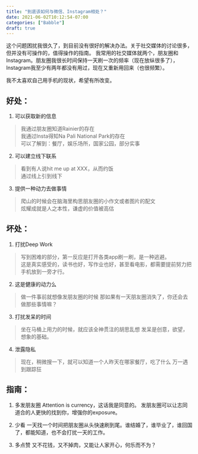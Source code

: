 ```yaml
---
title: "到底该如何与微信、Instagram相处？"
date: 2021-06-02T10:12:54-07:00
categories: ["Babble"]
draft: true
---
```

这个问题困扰我很久了，到目前没有很好的解决办法。关于社交媒体的讨论很多，但并没有可操作的，值得操作的指南。
我常用的社交媒体就两个，朋友圈和Instagram。朋友圈我很长时间保持一天刷一次的频率（现在放纵很多了），Instagram我至少有两年都没有用过，现在又重新用回来（也很频繁）。

我不太喜欢自己用手机的现状，希望有所改变。

## 好处：
1. 可以获取新的信息
> 我通过朋友圈知道Rainier的存在  
> 我通过Insta得知Na Pali National Park的存在  
可以了解到：餐厅，娱乐场所，国家公园，部分实事

2. 可以建立线下联系
> 看到有人说hit me up at XXX，从而约饭  
通过线上引到线下

3. 提供一种动力去做事情
> 爬山的时候会在脑海里构思朋友圈的小作文或者图片的配文  
炫耀成就是人之本性，谦虚的价值被高估

## 坏处：
1. 打扰Deep Work
> 写到困难的部分，第一反应是打开各类app刷一刷，是一种逃避。  
这是真实感受的，读书也好，写作业也好，甚至看电影，都需要提前努力把手机放到一旁才行。

2. 这是健康的动力么
> 做一件事前就想像发朋友圈的时候
那如果有一天朋友圈消失了，你还会去做那些事情嘛？

3. 打扰发呆的时间
> 坐在马桶上用力的时候，就应该全神贯注的胡思乱想
发呆是创意，欲望，想象的基础。

4. 泄露隐私
> 现在，稍微搜一下，就可以知道一个人昨天在哪家餐厅，吃了什么
万一遇到跟踪狂

## 指南：
1. 多发朋友圈
Attention is currency，这话我是同意的。
发朋友圈可以让志同道合的人更快的找到你，增强你的exposure。

2. 少看 
一天找一个时间把朋友圈从头快速刷到尾。谁结婚了，谁毕业了，谁回国了，都能知道，也不会打扰一天的工作。

3. 多点赞
又不花钱，又不掉肉，又能让人家开心，何乐而不为？
